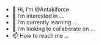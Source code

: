 - 👋 Hi, I’m @Antakiforce
- 👀 I’m interested in ...
- 🌱 I’m currently learning ...
- 💞️ I’m looking to collaborate on ...
- 📫 How to reach me ...

<!---
Antakiforce/Antakiforce is a ✨ special ✨ repository because its `README.md` (this file) appears on your GitHub profile.
You can click the Preview link to take a look at your changes.
--->
